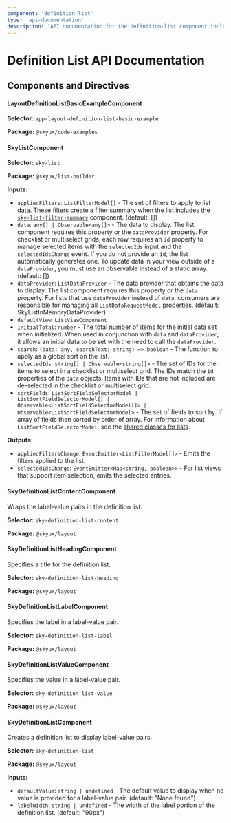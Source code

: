 ```yaml
---
component: 'definition-list'
type: 'api-documentation'
description: 'API documentation for the definition-list component including components, interfaces, and types.'
---
```


# Definition List API Documentation

## Components and Directives

#### LayoutDefinitionListBasicExampleComponent

**Selector:** `app-layout-definition-list-basic-example`

**Package:** `@skyux/code-examples`

#### SkyListComponent

**Selector:** `sky-list`

**Package:** `@skyux/list-builder`

**Inputs:**

- `appliedFilters`: `ListFilterModel[]` - The set of filters to apply to list data.
These filters create a filter summary when the list includes the
[`sky-list-filter-summary`](https://developer.blackbaud.com/skyux/components/list/filters)
component. (default: [])
- `data`: `any[] | Observable<any[]>` - The data to display. The list component requires this property or the
`dataProvider` property. For checklist or multiselect grids, each row requires an
`id` property to manage selected items with the `selectedIds` input and the
`selectedIdsChange` event. If you do not provide an `id`, the list automatically
generates one. To update data in your view outside of a `dataProvider`, you must use
an observable instead of a static array. (default: [])
- `dataProvider`: `ListDataProvider` - The data provider that obtains the data to display. The list component requires
this property or the `data` property. For lists that use `dataProvider` instead of `data`,
consumers are responsible for managing all `ListDataRequestModel` properties. (default: SkyListInMemoryDataProvider)
- `defaultView`: `ListViewComponent`
- `initialTotal`: `number` - The total number of items for the initial data set when initialized. When
used in conjunction with `data` and `dataProvider`, it allows an initial data to be
set with the need to call the `dataProvider`.
- `search`: `(data: any, searchText: string) => boolean` - The function to apply as a global sort on the list.
- `selectedIds`: `string[] | Observable<string[]>` - The set of IDs for the items to select in a checklist or multiselect grid.
The IDs match the `id` properties of the `data` objects. Items with IDs that are not
included are de-selected in the checklist or multiselect grid.
- `sortFields`: `ListSortFieldSelectorModel | ListSortFieldSelectorModel[] | Observable<ListSortFieldSelectorModel[]> | Observable<ListSortFieldSelectorModel>` - The set of fields to sort by. If array of fields then sorted by order of array.
For information about `ListSortFieldSelectorModel`, see the
[shared classes for lists](https://developer.blackbaud.com/skyux-list-builder-common/docs/list-builder-common).

**Outputs:**

- `appliedFiltersChange`: `EventEmitter<ListFilterModel[]>` - Emits the filters applied to the list.
- `selectedIdsChange`: `EventEmitter<Map<string, boolean>>` - For list views that support item selection, emits the selected entries.

#### SkyDefinitionListContentComponent

Wraps the label-value pairs in the definition list.

**Selector:** `sky-definition-list-content`

**Package:** `@skyux/layout`

#### SkyDefinitionListHeadingComponent

Specifies a title for the definition list.

**Selector:** `sky-definition-list-heading`

**Package:** `@skyux/layout`

#### SkyDefinitionListLabelComponent

Specifies the label in a label-value pair.

**Selector:** `sky-definition-list-label`

**Package:** `@skyux/layout`

#### SkyDefinitionListValueComponent

Specifies the value in a label-value pair.

**Selector:** `sky-definition-list-value`

**Package:** `@skyux/layout`

#### SkyDefinitionListComponent

Creates a definition list to display label-value pairs.

**Selector:** `sky-definition-list`

**Package:** `@skyux/layout`

**Inputs:**

- `defaultValue`: `string | undefined` - The default value to display when no value is provided
for a label-value pair. (default: "None found")
- `labelWidth`: `string | undefined` - The width of the label portion of the definition list. (default: "90px")